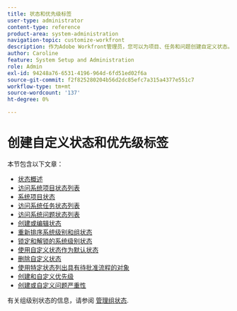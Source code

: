 ```yaml
---
title: 状态和优先级标签
user-type: administrator
content-type: reference
product-area: system-administration
navigation-topic: customize-workfront
description: 作为Adobe Workfront管理员，您可以为项目、任务和问题创建自定义状态。 这些权限可以适用于整个Workfront系统中的用户，也可以适用于特定组或子组。 工作项的状态表示其当前的开发状态。
author: Caroline
feature: System Setup and Administration
role: Admin
exl-id: 94248a76-6531-4196-964d-6fd51ed02f6a
source-git-commit: f2f825280204b56d2dc85efc7a315a4377e551c7
workflow-type: tm+mt
source-wordcount: '137'
ht-degree: 0%

---
```


# 创建自定义状态和优先级标签

本节包含以下文章：

* [状态概述](../../../administration-and-setup/customize-workfront/creating-custom-status-and-priority-labels/statuses-overview.md)
* [访问系统项目状态列表](../../../administration-and-setup/customize-workfront/creating-custom-status-and-priority-labels/project-statuses.md)
* [系统项目状态](../../../administration-and-setup/customize-workfront/creating-custom-status-and-priority-labels/system-project-statuses.md)
* [访问系统任务状态列表](../../../administration-and-setup/customize-workfront/creating-custom-status-and-priority-labels/task-statuses.md)
* [访问系统问题状态列表](../../../administration-and-setup/customize-workfront/creating-custom-status-and-priority-labels/issue-statuses.md)
* [创建或编辑状态](../../../administration-and-setup/customize-workfront/creating-custom-status-and-priority-labels/create-or-edit-a-status.md)
* [重新排序系统级别和组状态](../../../administration-and-setup/customize-workfront/creating-custom-status-and-priority-labels/reorder-system-statuses.md)
* [锁定和解锁的系统级别状态](../../../administration-and-setup/customize-workfront/creating-custom-status-and-priority-labels/lock-or-unlock-a-custom-system-level-status.md)
* [使用自定义状态作为默认状态](../../../administration-and-setup/customize-workfront/creating-custom-status-and-priority-labels/use-custom-statuses-as-default-statuses.md)
* [删除自定义状态](../../../administration-and-setup/customize-workfront/creating-custom-status-and-priority-labels/delete-a-custom-status.md)
* [使用特定状态列出具有待批准流程的对象](../../../administration-and-setup/customize-workfront/creating-custom-status-and-priority-labels/list-objects-pending-approval-certain-status.md)
* [创建和自定义优先级](../../../administration-and-setup/customize-workfront/creating-custom-status-and-priority-labels/create-customize-priorities.md)
* [创建或自定义问题严重性](../../../administration-and-setup/customize-workfront/creating-custom-status-and-priority-labels/create-customize-issue-severities.md)

有关组级别状态的信息，请参阅 [管理组状态](../../../administration-and-setup/manage-groups/manage-group-statuses/manage-group-statuses.md).
